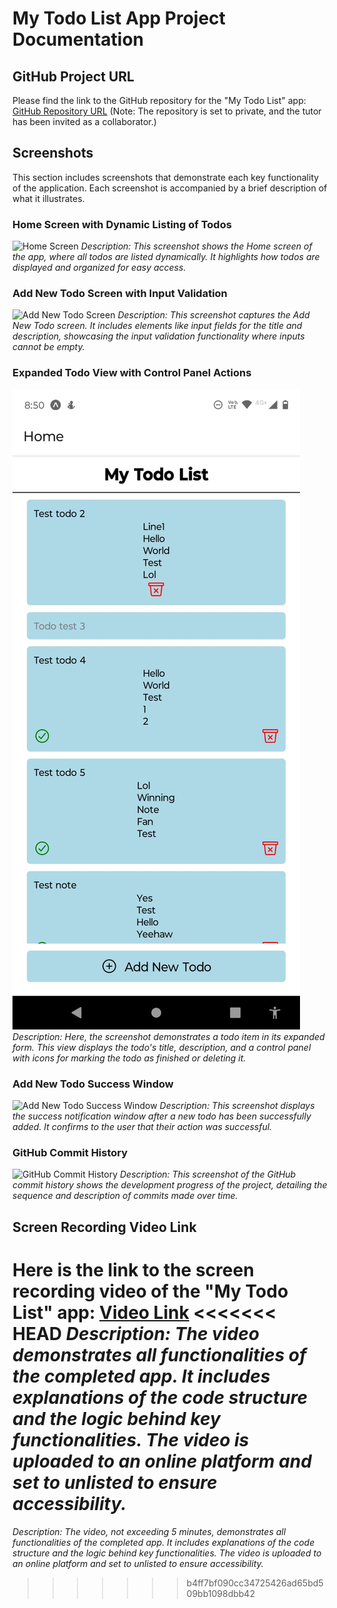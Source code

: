 # My Todo List App Project Documentation

## GitHub Project URL
Please find the link to the GitHub repository for the "My Todo List" app:
[GitHub Repository URL](#)
(Note: The repository is set to private, and the tutor has been invited as a collaborator.)

## Screenshots
This section includes screenshots that demonstrate each key functionality of the application. Each screenshot is accompanied by a brief description of what it illustrates.

### Home Screen with Dynamic Listing of Todos
![Home Screen](https://example.com/path/to/todolistfinal%20-%20homescreen%20dynamic%20todo.jfif)
_Description: This screenshot shows the Home screen of the app, where all todos are listed dynamically. It highlights how todos are displayed and organized for easy access._

### Add New Todo Screen with Input Validation
![Add New Todo Screen](https://example.com/path/to/todolistfinal%20-%20add%20new%20todo.jfif)
_Description: This screenshot captures the Add New Todo screen. It includes elements like input fields for the title and description, showcasing the input validation functionality where inputs cannot be empty._

### Expanded Todo View with Control Panel Actions
![Expanded Todo View](https://github.com/CameronFrancis/3701ICT-Mobile-Application-Development-/blob/main/images/todolistfinal%20-%20homescreen%20expanding%20todo.jfif)
_Description: Here, the screenshot demonstrates a todo item in its expanded form. This view displays the todo's title, description, and a control panel with icons for marking the todo as finished or deleting it._

### Add New Todo Success Window
![Add New Todo Success Window](https://example.com/path/to/todolistfinal%20-%20add%20new%20todo%20success%20window.jfif)
_Description: This screenshot displays the success notification window after a new todo has been successfully added. It confirms to the user that their action was successful._

### GitHub Commit History
![GitHub Commit History](https://example.com/path/to/todolistfinal%20-%20add%20new%20todo%20success%20window.jfif)
_Description: This screenshot of the GitHub commit history shows the development progress of the project, detailing the sequence and description of commits made over time._

## Screen Recording Video Link
Here is the link to the screen recording video of the "My Todo List" app:
[Video Link](#)
<<<<<<< HEAD
_Description: The video demonstrates all functionalities of the completed app. It includes explanations of the code structure and the logic behind key functionalities. The video is uploaded to an online platform and set to unlisted to ensure accessibility._
=======
_Description: The video, not exceeding 5 minutes, demonstrates all functionalities of the completed app. It includes explanations of the code structure and the logic behind key functionalities. The video is uploaded to an online platform and set to unlisted to ensure accessibility._
>>>>>>> b4ff7bf090cc34725426ad65bd509bb1098dbb42
